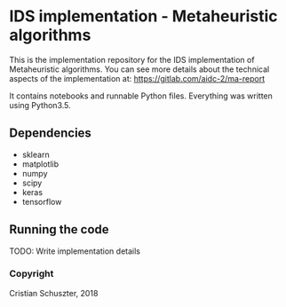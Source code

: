 # IDS implementation - Metaheuristic algorithms

This is the implementation repository for the IDS implementation of Metaheuristic algorithms. You can see
more details about the technical aspects of the implementation at: https://gitlab.com/aidc-2/ma-report

It contains notebooks and runnable Python files. Everything was written using Python3.5.

## Dependencies

* sklearn
* matplotlib
* numpy
* scipy
* keras
* tensorflow

## Running the code

TODO: Write implementation details

### Copyright

Cristian Schuszter, 2018
